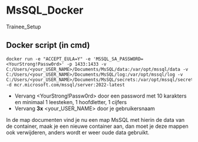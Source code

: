 # MsSQL_Docker
Trainee_Setup

## Docker script (in cmd)
```/bin/bash
docker run -e "ACCEPT_EULA=Y" -e 'MSSQL_SA_PASSWORD=<YourStrong!Passw0rd>' -p 1433:1433 -v C:/Users/<your_USER_NAME>/Documents/MsSQL/data:/var/opt/mssql/data -v C:/Users/<your_USER_NAME>/Documents/MsSQL/log:/var/opt/mssql/log -v C:/Users/<your_USER_NAME>/Documents/MsSQL/secrets:/var/opt/mssql/secrets -d mcr.microsoft.com/mssql/server:2022-latest
```

- Vervang <YourStrong!Passw0rd> door een password met 10 karakters en minimaal 1 leesteken, 1 hoofdletter, 1 cijfers
- Vervang **3x** <your_USER_NAME> door je gebruikersnaam

In de map documenten vind je nu een map MsSQL met hierin de data van de container, maak je een nieuwe container aan, dan moet je deze mappen ook verwijderen, anders wordt er weer oude data gebruikt.

